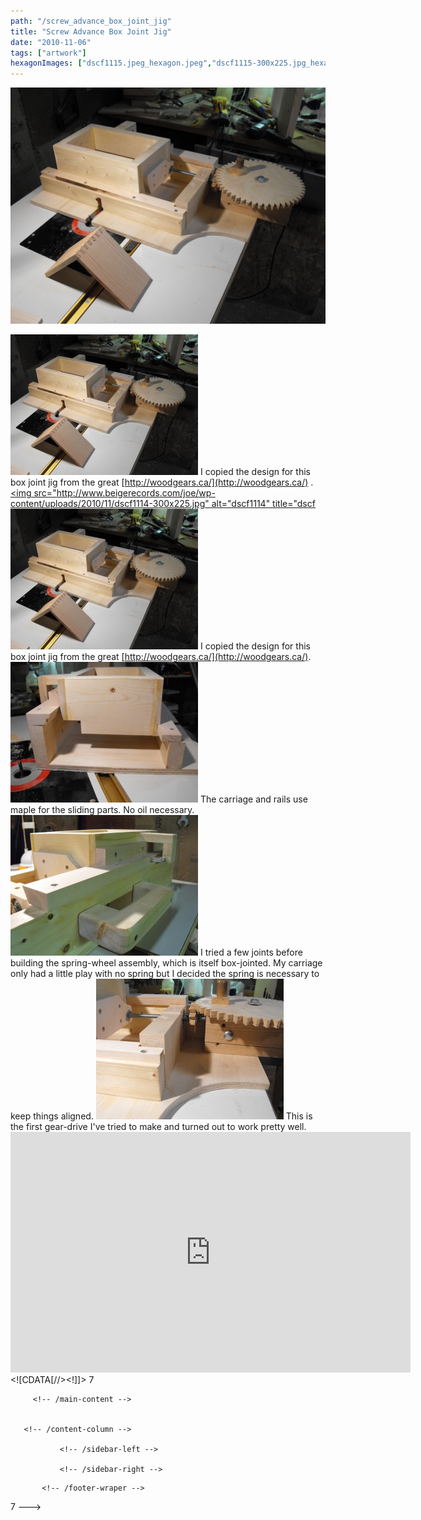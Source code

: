 ```yaml
---
path: "/screw_advance_box_joint_jig"
title: "Screw Advance Box Joint Jig"
date: "2010-11-06"
tags: ["artwork"]
hexagonImages: ["dscf1115.jpeg_hexagon.jpeg","dscf1115-300x225.jpg_hexagon.jpeg","dscf1114-300x225.jpg_hexagon.jpeg","dscf1113-300x225.jpg_hexagon.jpeg","dscf1112-300x225.jpg_hexagon.jpeg","dscf1115.jpg_hexagon.jpeg","dscf1114.jpg_hexagon.jpeg","dscf1113.jpg_hexagon.jpeg","dscf1112.jpg_hexagon.jpeg"]
---
```


 [![](dscf1115.jpeg)](dscf1115.jpeg)

[![dscf1115](dscf1115-300x225.jpg "dscf1115")](dscf1115.jpg) I copied the design for this box joint jig from the great [http://woodgears.ca/](http://woodgears.ca/) . [<img src="http://www.beigerecords.com/joe/wp-content/uploads/2010/11/dscf1114-300x225.jpg" alt="dscf1114" title="dscf](dscf1114.jpg)[![dscf1115](dscf1115-300x225.jpg "dscf1115")](dscf1115.jpg) I copied the design for this box joint jig from the great [http://woodgears.ca/](http://woodgears.ca/). [![dscf1114](dscf1114-300x225.jpg "dscf1114")](dscf1114.jpg) The carriage and rails use maple for the sliding parts. No oil necessary. [![dscf1113](dscf1113-300x225.jpg "dscf1113")](dscf1113.jpg) I tried a few joints before building the spring-wheel assembly, which is itself box-jointed. My carriage only had a little play with no spring but I decided the spring is necessary to keep things aligned. [![dscf1112](dscf1112-300x225.jpg "dscf1112")](dscf1112.jpg) This is the first gear-drive I've tried to make and turned out to work pretty well. <embed src="http://www.youtube.com/v/BKYGnkroXPQ?fs=1&amp;hl=en_US" type="application/x-shockwave-flash" allowscriptaccess="always" allowfullscreen="true" width="640" height="385">           <!--//--><!\[CDATA\[//><!-- var \_gaq = \_gaq || \[\];\_gaq.push(\["\_setAccount", "UA-6502690-3"\]);\_gaq.push(\["\_trackPageview"\]);(function() {var ga = document.createElement("script");ga.type = "text/javascript";ga.async = true;ga.src = ("https:" == document.location.protocol ? "https://ssl" : "http://www") + ".google-analytics.com/ga.js";var s = document.getElementsByTagName("script")\[0\];s.parentNode.insertBefore(ga, s);})(); //--><!\]\]>  7 
  <!---
  <div class="field field-type-filefield field-field-images" xmlns="http://www.w3.org/1999/xhtml">
      
    <div class="field-items">
            <div class="field-item odd">
                    <a href="http://www.beigerecords.com/joe-old/sites/default/files/dscf1115.jpeg" class="imagecache imagecache-square_thumbnail imagecache-imagelink imagecache-square_thumbnail_imagelink"><img src="http://www.beigerecords.com/joe-old/sites/default/files/imagecache/square_thumbnail/dscf1115.jpeg" alt="" title="" width="300" height="300" class="imagecache imagecache-square_thumbnail"/></a>        </div>
        </div>
</div> 
 <a href="http://www.beigerecords.com/joe/wp-content/uploads/2010/11/dscf1115.jpg" xmlns="http://www.w3.org/1999/xhtml"><img src="http://www.beigerecords.com/joe/wp-content/uploads/2010/11/dscf1115-300x225.jpg" alt="dscf1115" title="dscf1115" width="300" height="225" class="alignnone size-medium wp-image-510"/></a> 

I copied the design for this box joint jig from the great  <a href="http://woodgears.ca/" xmlns="http://www.w3.org/1999/xhtml">http://woodgears.ca/</a> .

 <a href="http://www.beigerecords.com/joe/wp-content/uploads/2010/11/dscf1114.jpg" xmlns="http://www.w3.org/1999/xhtml">&lt;img src="http://www.beigerecords.com/joe/wp-content/uploads/2010/11/dscf1114-300x225.jpg" alt="dscf1114" title="dscf<a href="http://www.beigerecords.com/joe/wp-content/uploads/2010/11/dscf1115.jpg"><img src="/joe/newdrupal/sites/default/files/images/dscf1115-300x225.jpg" alt="dscf1115" title="dscf1115" width="300" height="225" class="alignnone size-medium wp-image-510"/></a>

I copied the design for this box joint jig from the great <a href="http://woodgears.ca/">http://woodgears.ca/</a>.

<a href="http://www.beigerecords.com/joe/wp-content/uploads/2010/11/dscf1114.jpg"><img src="/joe/newdrupal/sites/default/files/images/dscf1114-300x225.jpg" alt="dscf1114" title="dscf1114" width="300" height="225" class="alignnone size-medium wp-image-509"/></a>

The carriage and rails use maple for the sliding parts. No oil necessary.

<a href="http://www.beigerecords.com/joe/wp-content/uploads/2010/11/dscf1113.jpg"><img src="/joe/newdrupal/sites/default/files/images/dscf1113-300x225.jpg" alt="dscf1113" title="dscf1113" width="300" height="225" class="alignnone size-medium wp-image-508"/></a>

I tried a few joints before building the spring-wheel assembly, which is itself box-jointed. My carriage only had a little play with no spring but I decided the spring is necessary to keep things aligned.

<a href="http://www.beigerecords.com/joe/wp-content/uploads/2010/11/dscf1112.jpg"><img src="/joe/newdrupal/sites/default/files/images/dscf1112-300x225.jpg" alt="dscf1112" title="dscf1112" width="300" height="225" class="alignnone size-medium wp-image-507"/></a>

This is the first gear-drive I've tried to make and turned out to work pretty well.

<object width="640" height="385"><param name="movie" value="http://www.youtube.com/v/BKYGnkroXPQ?fs=1&amp;hl=en_US"></param><param name="allowFullScreen" value="true"></param><param name="allowscriptaccess" value="always"></param><embed src="http://www.youtube.com/v/BKYGnkroXPQ?fs=1&amp;hl=en_US" type="application/x-shockwave-flash" allowscriptaccess="always" allowfullscreen="true" width="640" height="385"></embed></object>

          
    
          
    
  
 <!-- /node -->          								
         <!-- /main-content -->

        
       <!-- /content-column -->

               <!-- /sidebar-left -->
      
               <!-- /sidebar-right -->
          
   <!-- /columns -->

    
           <!-- /footer-wraper -->
    
   <!-- /container -->

  <script type="text/javascript" src="/joe-old/sites/default/files/js/js_31b13ff6f9c0876c48173c60d425fc8f.js"></script>
<script type="text/javascript">
<!--//--><![CDATA[//><!--
var _gaq = _gaq || [];_gaq.push(["_setAccount", "UA-6502690-3"]);_gaq.push(["_trackPageview"]);(function() {var ga = document.createElement("script");ga.type = "text/javascript";ga.async = true;ga.src = ("https:" == document.location.protocol ? "https://ssl" : "http://www") + ".google-analytics.com/ga.js";var s = document.getElementsByTagName("script")[0];s.parentNode.insertBefore(ga, s);})();
//--><!]]>
</script>


</a> 7
  --->